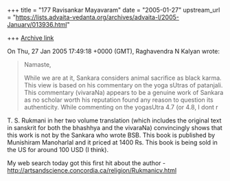 +++
title = "177 Ravisankar Mayavaram"
date = "2005-01-27"
upstream_url = "https://lists.advaita-vedanta.org/archives/advaita-l/2005-January/013936.html"

+++
[Archive link](https://lists.advaita-vedanta.org/archives/advaita-l/2005-January/013936.html)

On Thu, 27 Jan 2005 17:49:18 +0000 (GMT), Raghavendra N Kalyan
<kalyan7429 at yahoo.co.uk> wrote:
> 
> Namaste,
> 
> While we are at it, Sankara considers animal sacrifice as black karma. This view is based on his commentary on the yoga sUtras of patanjali. This commentary (vivaraNa) appears to be a genuine work of Sankara as no scholar worth his reputation found any reason to question its authenticity. While commenting on the yogasUtra 4.7 (or 4.8, I dont r

T. S. Rukmani in her two volume translation (which includes the
original text in sanskrit for both the bhashhya and the vivaraNa) 
convincingly shows that this work is not  by the Sankara who wrote
BSB. This book is published by Munishiram Manoharlal and it priced at
1400 Rs.   This book is being sold in the US  for around 100 USD (I
think).

My web search today got this first hit about the author -
http://artsandscience.concordia.ca/religion/Rukmanicv.html

